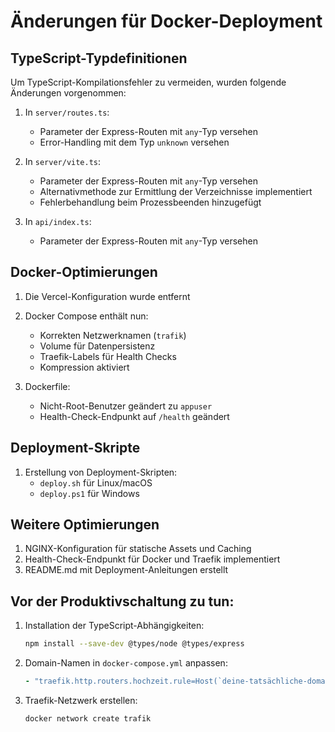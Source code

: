 # Änderungen für Docker-Deployment

## TypeScript-Typdefinitionen

Um TypeScript-Kompilationsfehler zu vermeiden, wurden folgende Änderungen vorgenommen:

1. In `server/routes.ts`:
   - Parameter der Express-Routen mit `any`-Typ versehen
   - Error-Handling mit dem Typ `unknown` versehen

2. In `server/vite.ts`:
   - Parameter der Express-Routen mit `any`-Typ versehen
   - Alternativmethode zur Ermittlung der Verzeichnisse implementiert
   - Fehlerbehandlung beim Prozessbeenden hinzugefügt

3. In `api/index.ts`:
   - Parameter der Express-Routen mit `any`-Typ versehen

## Docker-Optimierungen

1. Die Vercel-Konfiguration wurde entfernt
2. Docker Compose enthält nun:
   - Korrekten Netzwerknamen (`trafik`)
   - Volume für Datenpersistenz
   - Traefik-Labels für Health Checks
   - Kompression aktiviert

3. Dockerfile:
   - Nicht-Root-Benutzer geändert zu `appuser`
   - Health-Check-Endpunkt auf `/health` geändert

## Deployment-Skripte

1. Erstellung von Deployment-Skripten:
   - `deploy.sh` für Linux/macOS
   - `deploy.ps1` für Windows

## Weitere Optimierungen

1. NGINX-Konfiguration für statische Assets und Caching
2. Health-Check-Endpunkt für Docker und Traefik implementiert
3. README.md mit Deployment-Anleitungen erstellt

## Vor der Produktivschaltung zu tun:

1. Installation der TypeScript-Abhängigkeiten:
   ```bash
   npm install --save-dev @types/node @types/express
   ```

2. Domain-Namen in `docker-compose.yml` anpassen:
   ```yaml
   - "traefik.http.routers.hochzeit.rule=Host(`deine-tatsächliche-domain.de`)"
   ```

3. Traefik-Netzwerk erstellen:
   ```bash
   docker network create trafik
   ```
